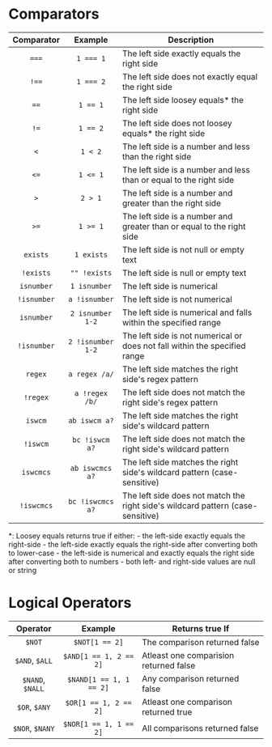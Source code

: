 # Comparators
| Comparator  | Example           | Description |
|:-----------:|:-----------------:|-|
| `===`       | `1 === 1`         | The left side exactly equals the right side |
| `!==`       | `1 === 2`         | The left side does not exactly equal the right side |
| `==`        | `1 == 1`          | The left side loosey equals\* the right side |
| `!=`        | `1 == 2`          | The left side does not loosey equals\* the right side |
| `<`         | `1 < 2`           | The left side is a number and less than the right side |
| `<=`        | `1 <= 1`          | The left side is a number and less than or equal to the right side |
| `>`         | `2 > 1`           | The left side is a number and greater than the right side |
| `>=`        | `1 >= 1`          | The left side is a number and greater than or equal to the right side |
| `exists`    | `1 exists`        | The left side is not null or empty text |
| `!exists`   | `"" !exists`      | The left side is null or empty text |
| `isnumber`  | `1 isnumber`      | The left side is numerical |
| `!isnumber` | `a !isnumber`     | The left side is not numerical |
| `isnumber`  | `2 isnumber 1-2`  | The left side is numerical and falls within the specified range |
| `!isnumber` | `2 !isnumber 1-2` | The left side is not numerical or does not fall within the specified range |
| `regex`     | `a regex /a/`     | The left side matches the right side's regex pattern |
| `!regex`    | `a !regex /b/`    | The left side does not match the right side's regex pattern |
| `iswcm`     | `ab iswcm a?`     | The left side matches the right side's wildcard pattern |
| `!iswcm`    | `bc !iswcm a?`    | The left side does not match the right side's wildcard pattern |
| `iswcmcs`   | `ab iswcmcs a?`   | The left side matches the right side's wildcard pattern (case-sensitive) |
| `!iswcmcs`  | `bc !iswcmcs a?`  | The left side does not match the right side's wildcard pattern (case-sensitive) |

\*: Loosey equals returns true if either:
\- the left-side exactly equals the right-side
\- the left-side exactly equals the right-side after converting both to lower-case
\- the left-side is numerical and exactly equals the right side after converting both to numbers
\- both left- and right-side values are null or string

# Logical Operators
| Operator         | Example                 | Returns true If |
|:----------------:|:-----------------------:|-|
| `$NOT`           | `$NOT[1 == 2]`          | The comparison returned false |
| `$AND`, `$ALL`   | `$AND[1 == 1, 2 == 2]`  | Atleast one comparision returned false |
| `$NAND`, `$NALL` | `$NAND[1 == 1, 1 == 2]` | Any comparison returned false |
| `$OR`, `$ANY`    | `$OR[1 == 1, 2 == 2]`   | Atleast one comparison returned true |
| `$NOR`, `$NANY`  | `$NOR[1 == 1, 1 == 2]`  | All comparisons returned false |
